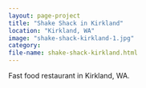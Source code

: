 ```yaml
---
layout: page-project
title: "Shake Shack in Kirkland"
location: "Kirkland, WA"
image: "shake-shack-kirkland-1.jpg"
category:
file-name: shake-shack-kirkland.html
---
```


Fast food restaurant in Kirkland, WA.